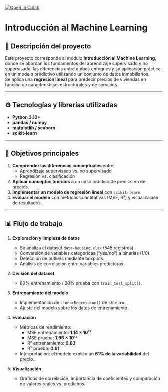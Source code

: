 [![Open In Colab](https://colab.research.google.com/assets/colab-badge.svg)](https://colab.research.google.com/github/fredusho/data-science-portfolio/blob/main/machine-learning/machine-learning-regresion-lineal.ipynb)


# Introducción al Machine Learning

## 🧩 Descripción del proyecto
Este proyecto corresponde al módulo **Introducción al Machine Learning**, donde se abordan los fundamentos del aprendizaje supervisado y no supervisado, las diferencias entre ambos enfoques y su aplicación práctica en un modelo predictivo utilizando un conjunto de datos inmobiliarios.  
Se aplica una **regresión lineal** para predecir precios de viviendas en función de características estructurales y de servicios.

---

## ⚙️ Tecnologías y librerías utilizadas
- **Python 3.10+**
- **pandas / numpy**
- **matplotlib / seaborn**
- **scikit-learn**

---

## 🧠 Objetivos principales
1. **Comprender las diferencias conceptuales** entre:
   - Aprendizaje supervisado vs. no supervisado  
   - Regresión vs. clasificación
2. **Aplicar conceptos teóricos** a un caso práctico de predicción de precios.
3. **Implementar un modelo de regresión lineal** con `scikit-learn`.
4. **Evaluar el modelo** con métricas cuantitativas (MSE, R²) y visualización de resultados.

---

## 📊 Flujo de trabajo

1. **Exploración y limpieza de datos**
   - Se analiza el dataset `data-housing.xlsx` (545 registros).  
   - Conversión de variables categóricas (“yes/no”) a binarias (1/0).  
   - Detección de outliers mediante boxplots.  
   - Análisis de correlación entre variables predictoras.

2. **División del dataset**
   - 80% entrenamiento / 20% prueba con `train_test_split()`.

3. **Entrenamiento del modelo**
   - Implementación de `LinearRegression()` de `sklearn`.  
   - Ajuste del modelo sobre los datos de entrenamiento.

4. **Evaluación**
   - Métricas de rendimiento:
     - MSE entrenamiento: **1.14 × 10¹²**
     - MSE prueba: **1.96 × 10¹²**
     - R² entrenamiento: **0.63**
     - R² prueba: **0.61**
   - Interpretación: el modelo explica un **61% de la variabilidad** del precio.

5. **Visualización**
   - Gráficos de correlación, importancia de coeficientes y comparación de valores reales vs. predichos.


